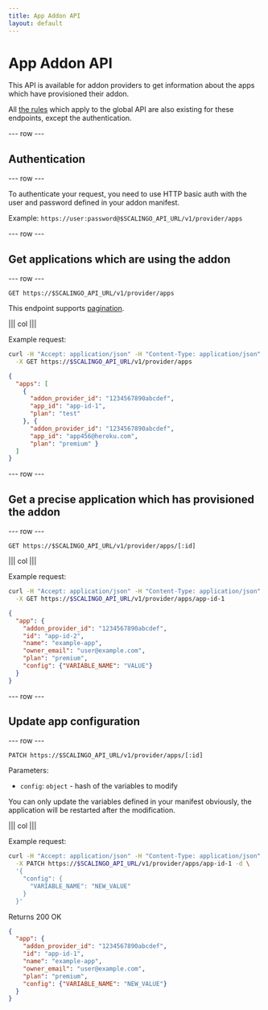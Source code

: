 ```yaml
---
title: App Addon API
layout: default
---
```


# App Addon API

This API is available for addon providers to get information about the apps
which have provisioned their addon.

All [the rules](/) which apply to the global API are also existing for these
endpoints, except the authentication.

--- row ---

## Authentication

--- row ---

To authenticate your request, you need to use HTTP basic auth with the user
and password defined in your addon manifest.

Example: `https://user:password@$SCALINGO_API_URL/v1/provider/apps`

--- row ---

## Get applications which are using the addon

--- row ---

`GET https://$SCALINGO_API_URL/v1/provider/apps`

This endpoint supports [pagination](/#pagination").

||| col |||

Example request:

```sh
curl -H "Accept: application/json" -H "Content-Type: application/json" -u $USER:$PASSWORD \
  -X GET https://$SCALINGO_API_URL/v1/provider/apps
```

```json
{
  "apps": [
    {
      "addon_provider_id": "1234567890abcdef",
      "app_id": "app-id-1",
      "plan": "test"
    }, {
      "addon_provider_id": "1234567890abcdef",
      "app_id": "app456@heroku.com",
      "plan": "premium" }
  ]
}
```

--- row ---

## Get a precise application which has provisioned the addon

--- row ---

`GET https://$SCALINGO_API_URL/v1/provider/apps/[:id]`

||| col |||

Example request:

```sh
curl -H "Accept: application/json" -H "Content-Type: application/json" -u $USER:$PASSWORD \
  -X GET https://$SCALINGO_API_URL/v1/provider/apps/app-id-1
```

```json
{
  "app": {
    "addon_provider_id": "1234567890abcdef",
    "id": "app-id-2",
    "name": "example-app",
    "owner_email": "user@example.com",
    "plan": "premium",
    "config": {"VARIABLE_NAME": "VALUE"}
  }
}
```

--- row ---

## Update app configuration

--- row ---

`PATCH https://$SCALINGO_API_URL/v1/provider/apps/[:id]`

Parameters:

* `config`: `object` - hash of the variables to modify

You can only update the variables defined in your manifest obviously,
the application will be restarted after the modification.

||| col |||

Example request:

```sh
curl -H "Accept: application/json" -H "Content-Type: application/json" -u $USER:$PASSWORD \
  -X PATCH https://$SCALINGO_API_URL/v1/provider/apps/app-id-1 -d \
  '{
    "config": {
      "VARIABLE_NAME": "NEW_VALUE"
    }
  }'
```

Returns 200 OK

```json
{
  "app": {
    "addon_provider_id": "1234567890abcdef",
    "id": "app-id-1",
    "name": "example-app",
    "owner_email": "user@example.com",
    "plan": "premium",
    "config": {"VARIABLE_NAME": "NEW_VALUE"}
  }
}
```

